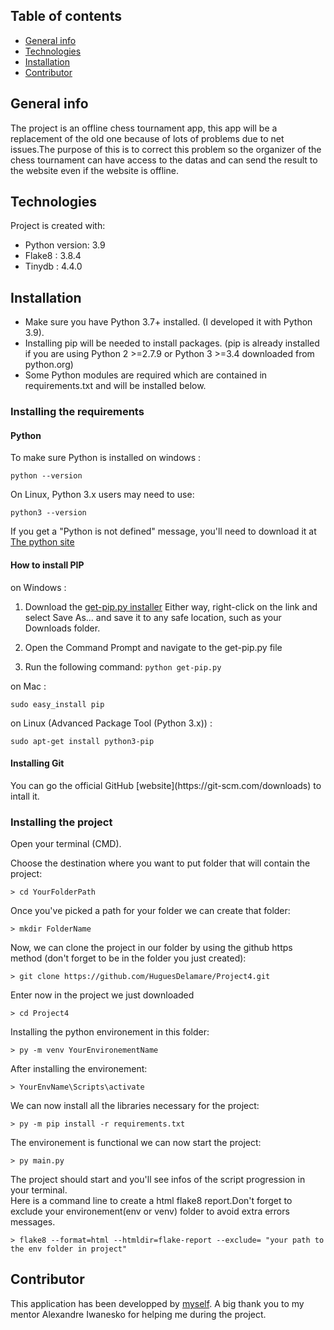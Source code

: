 ## Table of contents
* [General info](#general-info)
* [Technologies](#technologies)
* [Installation](#installation)
* [Contributor](#contributor)


## General info
<p>The project is an offline chess tournament app, this app will be a replacement of the old one because of lots of problems due to net issues.The purpose of this is to correct this problem so the organizer of the chess tournament can have access to the datas and can send the result to the website even if the website is offline.</p>
	


## Technologies
Project is created with:
* Python version: 3.9
* Flake8 : 3.8.4
* Tinydb : 4.4.0


## Installation
* Make sure you have Python 3.7+ installed. (I developed it with Python 3.9).
* Installing pip will be needed to install packages. (pip is already installed if you are using Python 2 >=2.7.9 or Python 3 >=3.4 downloaded from python.org)
* Some Python modules are required which are contained in requirements.txt and will be installed below.

<h3>Installing the requirements</h3>

<h4>Python</h4>
To make sure Python is installed on windows :
 
    python --version

On Linux, Python 3.x users may need to use: 
    
    python3 --version

If you get a "Python is not defined" message, you'll need to download it at [The python site](https://www.python.org/downloads/)
<h4>How to install PIP</h4>
on Windows :

1. Download the [get-pip.py installer](https://bootstrap.pypa.io/get-pip.py) Either way, right-click on the link and select Save As... and save it to any safe location, such as your Downloads folder. 

2. Open the Command Prompt and navigate to the get-pip.py file

3. Run the following command: `python get-pip.py`

on Mac :

    sudo easy_install pip

on Linux (Advanced Package Tool (Python 3.x)) :

    sudo apt-get install python3-pip

<h4>Installing Git</h4>
You can go the official GitHub [website](https://git-scm.com/downloads) to intall it.
    

<h3>Installing the project</h3>
Open your terminal (CMD).

Choose the destination where you want to put folder that will contain the project:

    > cd YourFolderPath

Once you've picked a path for your folder we can create that folder:

	> mkdir FolderName

Now, we can clone the project in our folder by using the github https method (don't forget to be in the folder you just created):

	> git clone https://github.com/HuguesDelamare/Project4.git

Enter now in the project we just downloaded 

    > cd Project4

Installing the python environement in this folder:

  	> py -m venv YourEnvironementName

After installing the environement:

	> YourEnvName\Scripts\activate

We can now install all the libraries necessary for the project:

	> py -m pip install -r requirements.txt

The environement is functional we can now start the project:

	> py main.py

The project should start and you'll see infos of the script progression in your terminal.	
Here is a command line to create a html flake8 report.Don't forget to exclude your environement(env or venv) folder to avoid extra errors messages.
	
	> flake8 --format=html --htmldir=flake-report --exclude= "your path to the env folder in project"
	
## Contributor
  This application has been developped by [myself](https://github.com/HuguesDelamare).
  A big thank you to my mentor Alexandre Iwanesko  for helping me during the project.

